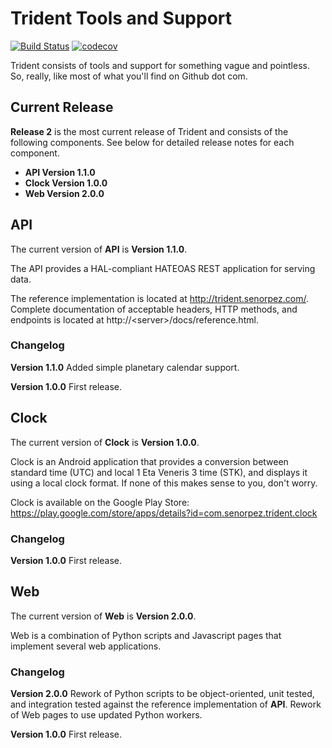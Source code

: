 # Trident Tools and Support
[![Build Status](https://travis-ci.org/SenorPez/glowing-potato.svg?branch=develop)](https://travis-ci.org/SenorPez/glowing-potato)
[![codecov](https://codecov.io/gh/SenorPez/glowing-potato/branch/develop/graph/badge.svg)](https://codecov.io/gh/SenorPez/glowing-potato)

Trident consists of tools and support for something vague and pointless. So, really, like most of what you'll find on Github dot com.

## Current Release
**Release 2** is the most current release of Trident and consists of the following components. See below for detailed release notes for each component.

- **API Version 1.1.0**
- **Clock Version 1.0.0**
- **Web Version 2.0.0**

## API
The current version of **API** is **Version 1.1.0**.

The API provides a HAL-compliant HATEOAS REST application for serving data.

The reference implementation is located at http://trident.senorpez.com/.
Complete documentation of acceptable headers, HTTP methods, and endpoints is located at http://\<server\>/docs/reference.html.

### Changelog
**Version 1.1.0**
Added simple planetary calendar support.

**Version 1.0.0**
First release.

## Clock
The current version of **Clock** is **Version 1.0.0**.

Clock is an Android application that provides a conversion between standard time (UTC) and local 1 Eta Veneris 3 time (STK), and displays it using a local clock format. If none of this makes sense to you, don't worry.

Clock is available on the Google Play Store: https://play.google.com/store/apps/details?id=com.senorpez.trident.clock

### Changelog
**Version 1.0.0**
First release.

## Web
The current version of **Web** is **Version 2.0.0**.

Web is a combination of Python scripts and Javascript pages that implement several web applications.

### Changelog
**Version 2.0.0**
Rework of Python scripts to be object-oriented, unit tested, and integration tested against the reference implementation of **API**. Rework of Web pages to use updated Python workers.

**Version 1.0.0**
First release.
